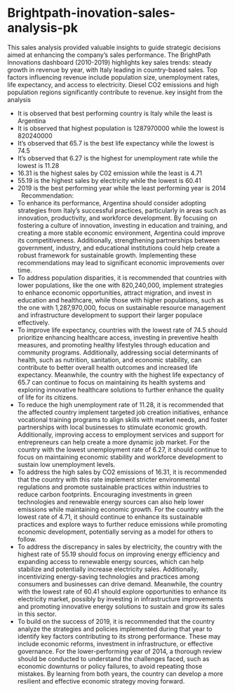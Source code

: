 # Brightpath-inovation-sales-analysis-pk
This sales analysis provided valuable insights to guide strategic decisions aimed at enhancing the company’s sales performance.
The BrightPath Innovations dashboard (2010-2019) highlights key sales trends: steady growth in revenue by year, with Italy leading in country-based sales. Top factors influencing revenue include population size, unemployment rates, life expectancy, and access to electricity. Diesel CO2 emissions and high population regions significantly contribute to revenue.
key insight from the analysis
* It is observed that best performing country is Italy while the least is Argentina
* It is observed that highest population is 1287970000 while the lowest is 820240000
* It’s observed that 65.7 is the best life expectancy while the lowest is 74.5 
* It’s observed that 6.27 is the highest for unemployment rate while the lowest is 11.28 
* 16.31 is the highest sales by C02 emission while the least is 4.71
* 55.19 is the highest sales by electricity while the lowest is 60.41 
* 2019 is the best performing year while the least performing year is 2014
 
Recommendation:
* To enhance its performance, Argentina should consider adopting strategies from Italy’s successful practices, particularly in areas such as innovation, productivity, and workforce development. By focusing on fostering a culture of innovation, investing in education and training, and creating a more stable economic environment, Argentina could improve its competitiveness. Additionally, strengthening partnerships between government, industry, and educational institutions could help create a robust framework for sustainable growth. Implementing these recommendations may lead to significant economic improvements over time.
* To address population disparities, it is recommended that countries with lower populations, like the one with 820,240,000, implement strategies to enhance economic opportunities, attract migration, and invest in education and healthcare, while those with higher populations, such as the one with 1,287,970,000, focus on sustainable resource management and infrastructure development to support their larger populace effectively.
* To improve life expectancy, countries with the lowest rate of 74.5 should prioritize enhancing healthcare access, investing in preventive health measures, and promoting healthy lifestyles through education and community programs. Additionally, addressing social determinants of health, such as nutrition, sanitation, and economic stability, can contribute to better overall health outcomes and increased life expectancy. Meanwhile, the country with the highest life expectancy of 65.7 can continue to focus on maintaining its health systems and exploring innovative healthcare solutions to further enhance the quality of life for its citizens.
* To reduce the high unemployment rate of 11.28, it is recommended that the affected country implement targeted job creation initiatives, enhance vocational training programs to align skills with market needs, and foster partnerships with local businesses to stimulate economic growth. Additionally, improving access to employment services and support for entrepreneurs can help create a more dynamic job market. For the country with the lowest unemployment rate of 6.27, it should continue to focus on maintaining economic stability and workforce development to sustain low unemployment levels.
* To address the high sales by CO2 emissions of 16.31, it is recommended that the country with this rate implement stricter environmental regulations and promote sustainable practices within industries to reduce carbon footprints. Encouraging investments in green technologies and renewable energy sources can also help lower emissions while maintaining economic growth. For the country with the lowest rate of 4.71, it should continue to enhance its sustainable practices and explore ways to further reduce emissions while promoting economic development, potentially serving as a model for others to follow.
* To address the discrepancy in sales by electricity, the country with the highest rate of 55.19 should focus on improving energy efficiency and expanding access to renewable energy sources, which can help stabilize and potentially increase electricity sales. Additionally, incentivizing energy-saving technologies and practices among consumers and businesses can drive demand. Meanwhile, the country with the lowest rate of 60.41 should explore opportunities to enhance its electricity market, possibly by investing in infrastructure improvements and promoting innovative energy solutions to sustain and grow its sales in this sector.
* To build on the success of 2019, it is recommended that the country analyze the strategies and policies implemented during that year to identify key factors contributing to its strong performance. These may include economic reforms, investment in infrastructure, or effective governance. For the lower-performing year of 2014, a thorough review should be conducted to understand the challenges faced, such as economic downturns or policy failures, to avoid repeating those mistakes. By learning from both years, the country can develop a more resilient and effective economic strategy moving forward. 
